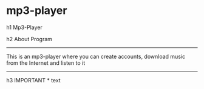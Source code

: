 # mp3-player

h1 Mp3-Player

h2 About Program
***
This is an mp3-player where you can create accounts, download music from the Internet and listen to it
***

h3 IMPORTANT
*
text
